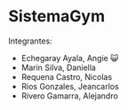 # SistemaGym

Integrantes:  
- Echegaray Ayala, Angie  😺
- Marin Silva, Daniella  
- Requena Castro, Nicolas  
- Rios Gonzales, Jeancarlos  
- Rivero Gamarra, Alejandro

